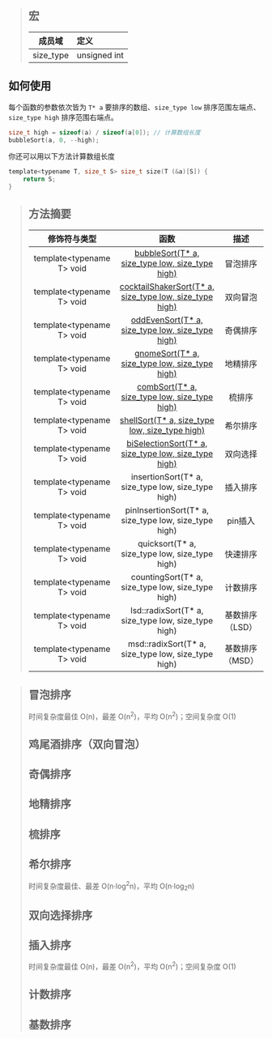 > ## 宏
>| 成员域 | 定义 |
>|:------:|:----|
>| size_type | unsigned int |

## 如何使用
每个函数的参数依次皆为 `T* a` 要排序的数组、`size_type low` 排序范围左端点、`size_type high` 排序范围右端点。
```C
size_t high = sizeof(a) / sizeof(a[0]); // 计算数组长度
bubbleSort(a, 0, --high);
```
你还可以用以下方法计算数组长度
```C
template<typename T, size_t S> size_t size(T (&a)[S]) {
    return S;
}
```
> ## 方法摘要
> 
>| 修饰符与类型 | 函数 | 描述 |
>|:----------:|:-----:|:------:|
>| template\<typename T\> void | [bubbleSort(T* a, size_type low, size_type high)](#bubble-sort) | 冒泡排序 |
>| template\<typename T\> void | [cocktailShakerSort(T* a, size_type low, size_type high)](#) | 双向冒泡 |
>| template\<typename T\> void | [oddEvenSort(T* a, size_type low, size_type high)]() | 奇偶排序 |
>| template\<typename T\> void | [gnomeSort(T* a, size_type low, size_type high)]() | 地精排序 |
>| template\<typename T\> void | [combSort(T* a, size_type low, size_type high)]() | 梳排序 |
>| template\<typename T\> void | [shellSort(T* a, size_type low, size_type high)]() | 希尔排序 |
>| template\<typename T\> void | [biSelectionSort(T* a, size_type low, size_type high)](#bi-selection-sort) | 双向选择 |
>| template\<typename T\> void | insertionSort(T* a, size_type low, size_type high) | 插入排序 |
>| template\<typename T\> void | pinInsertionSort(T* a, size_type low, size_type high) | pin插入 |
>| template\<typename T\> void | quicksort(T* a, size_type low, size_type high) | 快速排序 |
>| template\<typename T\> void | countingSort(T* a, size_type low, size_type high) | 计数排序 |
>| template\<typename T\> void | lsd::radixSort(T* a, size_type low, size_type high) | 基数排序（LSD） |
>| template\<typename T\> void | msd::radixSort(T* a, size_type low, size_type high) | 基数排序（MSD） |

> ## 冒泡排序 ##
> 时间复杂度最佳 O(n)，最差 O(n<sup>2</sup>)，平均 O(n<sup>2</sup>)；空间复杂度 O(1)
> ## 鸡尾酒排序（双向冒泡） ##
> ## 奇偶排序 ##
> ## 地精排序 ##
> ## 梳排序 ##
> ## 希尔排序 ##
> 时间复杂度最佳、最差 O(n·log<sup>2</sup>n)，平均 O(n·log<sub>2</sub>n)
> ## 双向选择排序 ##
> ## 插入排序 ##
>时间复杂度最佳 O(n)，最差 O(n<sup>2</sup>)，平均 O(n<sup>2</sup>)；空间复杂度 O(1)
> ## 计数排序 ##
> ## 基数排序 ##
